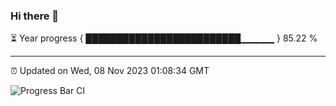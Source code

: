 ### Hi there 👋

⏳ Year progress { █████████████████████████▁▁▁▁▁ } 85.22 %

---

⏰ Updated on Wed, 08 Nov 2023 01:08:34 GMT

![Progress Bar CI](https://github.com/liununu/liununu/workflows/Progress%20Bar%20CI/badge.svg)
